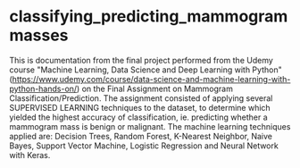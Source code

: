 # classifying_predicting_mammogrammasses
This is documentation from the final project performed from the Udemy course "Machine Learning, Data Science and Deep Learning with Python" (https://www.udemy.com/course/data-science-and-machine-learning-with-python-hands-on/) on the Final Assignment on Mammogram Classification/Prediction. The assignment consisted of applying several SUPERVISED LEARNING techniques to the dataset, to determine which yielded the highest accuracy of classification, ie. predicting whether a mammogram mass is benign or malignant.  The machine learning techniques applied are: Decision Trees, Random Forest, K-Nearest Neighbor, Naive Bayes, Support Vector Machine, Logistic Regression and Neural Network with Keras.
